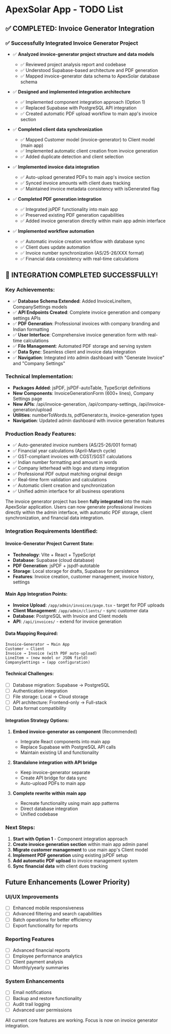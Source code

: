 # ApexSolar App - TODO List

## ✅ COMPLETED: Invoice Generator Integration

### ✅ Successfully Integrated Invoice Generator Project
- ✅ **Analyzed invoice-generator project structure and data models**
  - ✅ Reviewed project analysis report and codebase
  - ✅ Understood Supabase-based architecture and PDF generation
  - ✅ Mapped invoice-generator data schema to ApexSolar database schema
  
- ✅ **Designed and implemented integration architecture**
  - ✅ Implemented component integration approach (Option 1)
  - ✅ Replaced Supabase with PostgreSQL API integration
  - ✅ Created automatic PDF upload workflow to main app's invoice section
  
- ✅ **Completed client data synchronization**
  - ✅ Mapped Customer model (invoice-generator) to Client model (main app)
  - ✅ Implemented automatic client creation from invoice generation
  - ✅ Added duplicate detection and client selection
  
- ✅ **Implemented invoice data integration**
  - ✅ Auto-upload generated PDFs to main app's invoice section
  - ✅ Synced invoice amounts with client dues tracking
  - ✅ Maintained invoice metadata consistency with isGenerated flag
  
- ✅ **Completed PDF generation integration**
  - ✅ Integrated jsPDF functionality into main app
  - ✅ Preserved existing PDF generation capabilities
  - ✅ Added invoice generation directly within main app admin interface
  
- ✅ **Implemented workflow automation**
  - ✅ Automatic invoice creation workflow with database sync
  - ✅ Client dues update automation
  - ✅ Invoice number synchronization (AS/25-26/XXX format)
  - ✅ Financial data consistency with real-time calculations

## 🎉 INTEGRATION COMPLETED SUCCESSFULLY!

### Key Achievements:
- ✅ **Database Schema Extended**: Added InvoiceLineItem, CompanySettings models
- ✅ **API Endpoints Created**: Complete invoice generation and company settings APIs
- ✅ **PDF Generation**: Professional invoices with company branding and Indian formatting
- ✅ **User Interface**: Comprehensive invoice generation form with real-time calculations
- ✅ **File Management**: Automated PDF storage and serving system
- ✅ **Data Sync**: Seamless client and invoice data integration
- ✅ **Navigation**: Integrated into admin dashboard with "Generate Invoice" and "Company Settings"

### Technical Implementation:
- **Packages Added**: jsPDF, jsPDF-autoTable, TypeScript definitions
- **New Components**: InvoiceGenerationForm (600+ lines), Company Settings page
- **New APIs**: /api/invoice-generation, /api/company-settings, /api/invoice-generation/upload
- **Utilities**: numberToWords.ts, pdfGenerator.ts, invoice-generation types
- **Navigation**: Updated admin dashboard with invoice generation features

### Production Ready Features:
- ✅ Auto-generated invoice numbers (AS/25-26/001 format)
- ✅ Financial year calculations (April-March cycle)
- ✅ GST-compliant invoices with CGST/SGST calculations
- ✅ Indian number formatting and amount in words
- ✅ Company letterhead with logo and stamp integration
- ✅ Professional PDF output matching original design
- ✅ Real-time form validation and calculations
- ✅ Automatic client creation and synchronization
- ✅ Unified admin interface for all business operations

The invoice generator project has been **fully integrated** into the main ApexSolar application. Users can now generate professional invoices directly within the admin interface, with automatic PDF storage, client synchronization, and financial data integration.

### Integration Requirements Identified:

#### Invoice-Generator Project Current State:
- **Technology**: Vite + React + TypeScript
- **Database**: Supabase (cloud database)
- **PDF Generation**: jsPDF + jspdf-autotable
- **Storage**: Local storage for drafts, Supabase for persistence
- **Features**: Invoice creation, customer management, invoice history, settings

#### Main App Integration Points:
- **Invoice Upload**: `/app/admin/invoices/page.tsx` - target for PDF uploads
- **Client Management**: `/app/admin/clients/` - sync customer data
- **Database**: PostgreSQL with Invoice and Client models
- **API**: `/api/invoices/` - extend for invoice generation

#### Data Mapping Required:
```
Invoice-Generator → Main App
Customer → Client
Invoice → Invoice (with PDF auto-upload)
LineItem → (new model or JSON field)
CompanySettings → (app configuration)
```

#### Technical Challenges:
- [ ] Database migration: Supabase → PostgreSQL
- [ ] Authentication integration
- [ ] File storage: Local → Cloud storage
- [ ] API architecture: Frontend-only → Full-stack
- [ ] Data format compatibility

#### Integration Strategy Options:
1. **Embed invoice-generator as component** (Recommended)
   - Integrate React components into main app
   - Replace Supabase with PostgreSQL API calls
   - Maintain existing UI and functionality
   
2. **Standalone integration with API bridge**
   - Keep invoice-generator separate
   - Create API bridge for data sync
   - Auto-upload PDFs to main app

3. **Complete rewrite within main app**
   - Recreate functionality using main app patterns
   - Direct database integration
   - Unified codebase

### Next Steps:
1. **Start with Option 1** - Component integration approach
2. **Create invoice generation section** within main app admin panel
3. **Migrate customer management** to use main app's Client model
4. **Implement PDF generation** using existing jsPDF setup
5. **Add automatic PDF upload** to invoice management system
6. **Sync financial data** with client dues tracking

## Future Enhancements (Lower Priority)

### UI/UX Improvements
- [ ] Enhanced mobile responsiveness
- [ ] Advanced filtering and search capabilities
- [ ] Batch operations for better efficiency
- [ ] Export functionality for reports

### Reporting Features
- [ ] Advanced financial reports
- [ ] Employee performance analytics
- [ ] Client payment analysis
- [ ] Monthly/yearly summaries

### System Enhancements
- [ ] Email notifications
- [ ] Backup and restore functionality
- [ ] Audit trail logging
- [ ] Advanced user permissions

All current core features are working. Focus is now on invoice generator integration.
